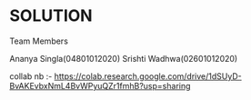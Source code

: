 # SOLUTION
Team Members

Ananya Singla(04801012020)
Srishti Wadhwa(02601012020)

collab nb :- https://colab.research.google.com/drive/1dSUyD-BvAKEvbxNmL4BvWPyuQZr1fmhB?usp=sharing
